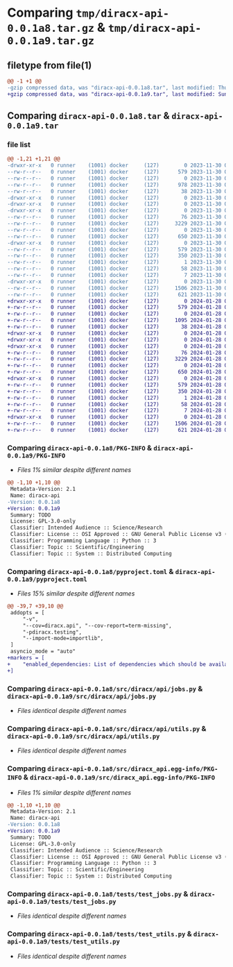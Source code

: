 # Comparing `tmp/diracx-api-0.0.1a8.tar.gz` & `tmp/diracx-api-0.0.1a9.tar.gz`

## filetype from file(1)

```diff
@@ -1 +1 @@
-gzip compressed data, was "diracx-api-0.0.1a8.tar", last modified: Thu Nov 30 08:39:35 2023, max compression
+gzip compressed data, was "diracx-api-0.0.1a9.tar", last modified: Sun Jan 28 09:11:23 2024, max compression
```

## Comparing `diracx-api-0.0.1a8.tar` & `diracx-api-0.0.1a9.tar`

### file list

```diff
@@ -1,21 +1,21 @@
-drwxr-xr-x   0 runner    (1001) docker     (127)        0 2023-11-30 08:39:35.444975 diracx-api-0.0.1a8/
--rw-r--r--   0 runner    (1001) docker     (127)      579 2023-11-30 08:39:35.444975 diracx-api-0.0.1a8/PKG-INFO
--rw-r--r--   0 runner    (1001) docker     (127)        0 2023-11-30 08:39:21.000000 diracx-api-0.0.1a8/README.md
--rw-r--r--   0 runner    (1001) docker     (127)      978 2023-11-30 08:39:21.000000 diracx-api-0.0.1a8/pyproject.toml
--rw-r--r--   0 runner    (1001) docker     (127)       38 2023-11-30 08:39:35.444975 diracx-api-0.0.1a8/setup.cfg
-drwxr-xr-x   0 runner    (1001) docker     (127)        0 2023-11-30 08:39:35.440975 diracx-api-0.0.1a8/src/
-drwxr-xr-x   0 runner    (1001) docker     (127)        0 2023-11-30 08:39:35.440975 diracx-api-0.0.1a8/src/diracx/
-drwxr-xr-x   0 runner    (1001) docker     (127)        0 2023-11-30 08:39:35.440975 diracx-api-0.0.1a8/src/diracx/api/
--rw-r--r--   0 runner    (1001) docker     (127)       76 2023-11-30 08:39:21.000000 diracx-api-0.0.1a8/src/diracx/api/__init__.py
--rw-r--r--   0 runner    (1001) docker     (127)     3229 2023-11-30 08:39:21.000000 diracx-api-0.0.1a8/src/diracx/api/jobs.py
--rw-r--r--   0 runner    (1001) docker     (127)        0 2023-11-30 08:39:21.000000 diracx-api-0.0.1a8/src/diracx/api/py.typed
--rw-r--r--   0 runner    (1001) docker     (127)      650 2023-11-30 08:39:21.000000 diracx-api-0.0.1a8/src/diracx/api/utils.py
-drwxr-xr-x   0 runner    (1001) docker     (127)        0 2023-11-30 08:39:35.440975 diracx-api-0.0.1a8/src/diracx_api.egg-info/
--rw-r--r--   0 runner    (1001) docker     (127)      579 2023-11-30 08:39:35.000000 diracx-api-0.0.1a8/src/diracx_api.egg-info/PKG-INFO
--rw-r--r--   0 runner    (1001) docker     (127)      350 2023-11-30 08:39:35.000000 diracx-api-0.0.1a8/src/diracx_api.egg-info/SOURCES.txt
--rw-r--r--   0 runner    (1001) docker     (127)        1 2023-11-30 08:39:35.000000 diracx-api-0.0.1a8/src/diracx_api.egg-info/dependency_links.txt
--rw-r--r--   0 runner    (1001) docker     (127)       58 2023-11-30 08:39:35.000000 diracx-api-0.0.1a8/src/diracx_api.egg-info/requires.txt
--rw-r--r--   0 runner    (1001) docker     (127)        7 2023-11-30 08:39:35.000000 diracx-api-0.0.1a8/src/diracx_api.egg-info/top_level.txt
-drwxr-xr-x   0 runner    (1001) docker     (127)        0 2023-11-30 08:39:35.440975 diracx-api-0.0.1a8/tests/
--rw-r--r--   0 runner    (1001) docker     (127)     1506 2023-11-30 08:39:21.000000 diracx-api-0.0.1a8/tests/test_jobs.py
--rw-r--r--   0 runner    (1001) docker     (127)      621 2023-11-30 08:39:21.000000 diracx-api-0.0.1a8/tests/test_utils.py
+drwxr-xr-x   0 runner    (1001) docker     (127)        0 2024-01-28 09:11:23.753151 diracx-api-0.0.1a9/
+-rw-r--r--   0 runner    (1001) docker     (127)      579 2024-01-28 09:11:23.753151 diracx-api-0.0.1a9/PKG-INFO
+-rw-r--r--   0 runner    (1001) docker     (127)        0 2024-01-28 09:11:11.000000 diracx-api-0.0.1a9/README.md
+-rw-r--r--   0 runner    (1001) docker     (127)     1095 2024-01-28 09:11:11.000000 diracx-api-0.0.1a9/pyproject.toml
+-rw-r--r--   0 runner    (1001) docker     (127)       38 2024-01-28 09:11:23.753151 diracx-api-0.0.1a9/setup.cfg
+drwxr-xr-x   0 runner    (1001) docker     (127)        0 2024-01-28 09:11:23.749151 diracx-api-0.0.1a9/src/
+drwxr-xr-x   0 runner    (1001) docker     (127)        0 2024-01-28 09:11:23.749151 diracx-api-0.0.1a9/src/diracx/
+drwxr-xr-x   0 runner    (1001) docker     (127)        0 2024-01-28 09:11:23.749151 diracx-api-0.0.1a9/src/diracx/api/
+-rw-r--r--   0 runner    (1001) docker     (127)       76 2024-01-28 09:11:11.000000 diracx-api-0.0.1a9/src/diracx/api/__init__.py
+-rw-r--r--   0 runner    (1001) docker     (127)     3229 2024-01-28 09:11:11.000000 diracx-api-0.0.1a9/src/diracx/api/jobs.py
+-rw-r--r--   0 runner    (1001) docker     (127)        0 2024-01-28 09:11:11.000000 diracx-api-0.0.1a9/src/diracx/api/py.typed
+-rw-r--r--   0 runner    (1001) docker     (127)      650 2024-01-28 09:11:11.000000 diracx-api-0.0.1a9/src/diracx/api/utils.py
+drwxr-xr-x   0 runner    (1001) docker     (127)        0 2024-01-28 09:11:23.753151 diracx-api-0.0.1a9/src/diracx_api.egg-info/
+-rw-r--r--   0 runner    (1001) docker     (127)      579 2024-01-28 09:11:23.000000 diracx-api-0.0.1a9/src/diracx_api.egg-info/PKG-INFO
+-rw-r--r--   0 runner    (1001) docker     (127)      350 2024-01-28 09:11:23.000000 diracx-api-0.0.1a9/src/diracx_api.egg-info/SOURCES.txt
+-rw-r--r--   0 runner    (1001) docker     (127)        1 2024-01-28 09:11:23.000000 diracx-api-0.0.1a9/src/diracx_api.egg-info/dependency_links.txt
+-rw-r--r--   0 runner    (1001) docker     (127)       58 2024-01-28 09:11:23.000000 diracx-api-0.0.1a9/src/diracx_api.egg-info/requires.txt
+-rw-r--r--   0 runner    (1001) docker     (127)        7 2024-01-28 09:11:23.000000 diracx-api-0.0.1a9/src/diracx_api.egg-info/top_level.txt
+drwxr-xr-x   0 runner    (1001) docker     (127)        0 2024-01-28 09:11:23.753151 diracx-api-0.0.1a9/tests/
+-rw-r--r--   0 runner    (1001) docker     (127)     1506 2024-01-28 09:11:11.000000 diracx-api-0.0.1a9/tests/test_jobs.py
+-rw-r--r--   0 runner    (1001) docker     (127)      621 2024-01-28 09:11:11.000000 diracx-api-0.0.1a9/tests/test_utils.py
```

### Comparing `diracx-api-0.0.1a8/PKG-INFO` & `diracx-api-0.0.1a9/PKG-INFO`

 * *Files 1% similar despite different names*

```diff
@@ -1,10 +1,10 @@
 Metadata-Version: 2.1
 Name: diracx-api
-Version: 0.0.1a8
+Version: 0.0.1a9
 Summary: TODO
 License: GPL-3.0-only
 Classifier: Intended Audience :: Science/Research
 Classifier: License :: OSI Approved :: GNU General Public License v3 (GPLv3)
 Classifier: Programming Language :: Python :: 3
 Classifier: Topic :: Scientific/Engineering
 Classifier: Topic :: System :: Distributed Computing
```

### Comparing `diracx-api-0.0.1a8/pyproject.toml` & `diracx-api-0.0.1a9/pyproject.toml`

 * *Files 15% similar despite different names*

```diff
@@ -39,7 +39,10 @@
 addopts = [
     "-v",
     "--cov=diracx.api", "--cov-report=term-missing",
     "-pdiracx.testing",
     "--import-mode=importlib",
 ]
 asyncio_mode = "auto"
+markers = [
+    "enabled_dependencies: List of dependencies which should be available to the FastAPI test client",
+]
```

### Comparing `diracx-api-0.0.1a8/src/diracx/api/jobs.py` & `diracx-api-0.0.1a9/src/diracx/api/jobs.py`

 * *Files identical despite different names*

### Comparing `diracx-api-0.0.1a8/src/diracx/api/utils.py` & `diracx-api-0.0.1a9/src/diracx/api/utils.py`

 * *Files identical despite different names*

### Comparing `diracx-api-0.0.1a8/src/diracx_api.egg-info/PKG-INFO` & `diracx-api-0.0.1a9/src/diracx_api.egg-info/PKG-INFO`

 * *Files 1% similar despite different names*

```diff
@@ -1,10 +1,10 @@
 Metadata-Version: 2.1
 Name: diracx-api
-Version: 0.0.1a8
+Version: 0.0.1a9
 Summary: TODO
 License: GPL-3.0-only
 Classifier: Intended Audience :: Science/Research
 Classifier: License :: OSI Approved :: GNU General Public License v3 (GPLv3)
 Classifier: Programming Language :: Python :: 3
 Classifier: Topic :: Scientific/Engineering
 Classifier: Topic :: System :: Distributed Computing
```

### Comparing `diracx-api-0.0.1a8/tests/test_jobs.py` & `diracx-api-0.0.1a9/tests/test_jobs.py`

 * *Files identical despite different names*

### Comparing `diracx-api-0.0.1a8/tests/test_utils.py` & `diracx-api-0.0.1a9/tests/test_utils.py`

 * *Files identical despite different names*

